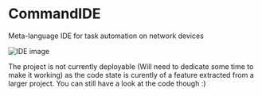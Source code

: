 # CommandIDE
Meta-language IDE for task automation on network devices

![IDE image](https://lh3.googleusercontent.com/fife/ABSRlIqcrtXgmcSNs6IVUgvLRSltfubgsbsNsDTWi5WY5G035butOFGVwSpjn_aknj1TJtBIBlP6eeI-Q75-dfskgZRnXOE2FE2xpbEimzXk4QSHhtt0v2jU-LYzfy5FoVhNc7ekqZcHgxhsebDVos7fYwj08h_mBaSLPgrYkrnk0owTvB7bsuhfT_p0OP2XgAAjpxGMrUrt4uovtG5uqDOjjrQxt1vDZEuQlCRhWPiPdwTdegGIJiMIfkw_YPbkB5k9rlb7yfenRxC5Mw8LpBJd4t2Fib1LfRPuO4UVyvEMOimqmYUk5LK93u8Zf08JewCKydW3Q_L48WA7Rq58m-S0ZgTjdFLXNgAeVD647FEG-bb5kBmgB4XL_T_kTU5z7etu6S2HiVuwIJin5CJT3LuibMt7cS3e1SdiTqHzdc1Jfj_nLskiWAqet7Ar_f4Ia1r2DvxdOPDF5fYY6uTacFR6swx9YDVCEY55Dd3Hsap4Phw9XaWK09tGwWXeTcrxq7WXZVzCJyQVv8iKp-9kWAZNeITqt-VcTnPSFSY2BBKdcUKESAaoMplZgkErLgzMDODguq9f7zgAOZMnXsXEqnYHsXbD0z3fHlGdXzeUUDp--6siWZdOAgXRS6BU0LDpZuQDNXq9N6baBXNoEDNFLve0Zx0SWvtbmtAvwJ6Yo9-YfxlGQyoXg-RSNgisVQJH5IP_dIJyqFMuGytYb19oF-cTGdHmNn5qxvZbMw=w1920-h969-ft)


The project is not currently deployable (Will need to dedicate some time to make it working) as the code state is curently of a feature extracted from a larger project.
You can still have a look at the code though :)
